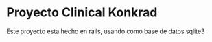 # Proyecto Clinical Konkrad
 Este proyecto esta hecho en rails, usando como base de datos sqlite3
 
 
